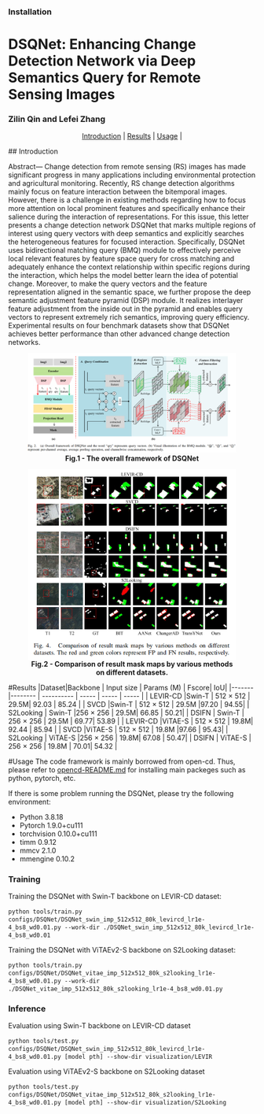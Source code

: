 ### Installation
# DSQNet: Enhancing Change Detection Network via Deep Semantics Query for Remote Sensing Images
### Zilin Qin and Lefei Zhang

<p align="center">
  <a href="#introduction">Introduction</a> |
  <a href="#Results">Results</a> |
  <a href="#usage">Usage</a> |
</p >
## Introduction

Abstract— Change detection from remote sensing (RS) images has made significant progress in many applications including environmental
protection and agricultural monitoring. Recently, RS change detection
algorithms mainly focus on feature interaction between the bitemporal
images. However, there is a challenge in existing methods regarding
how to focus more attention on local prominent features and specifically
enhance their salience during the interaction of representations. For this
issue, this letter presents a change detection network DSQNet that marks
multiple regions of interest using query vectors with deep semantics and
explicitly searches the heterogeneous features for focused interaction.
Specifically, DSQNet uses bidirectional matching query (BMQ) module
to effectively perceive local relevant features by feature space query
for cross matching and adequately enhance the context relationship
within specific regions during the interaction, which helps the model
better learn the idea of potential change. Moreover, to make the query
vectors and the feature representation aligned in the semantic space,
we further propose the deep semantic adjustment feature pyramid (DSP)
module. It realizes interlayer feature adjustment from the inside out
in the pyramid and enables query vectors to represent extremely rich
semantics, improving query efficiency. Experimental results on four
benchmark datasets show that DSQNet achieves better performance than
other advanced change detection networks.

<figure>
<img src=DSQNet_framework.png>
<figcaption align = "center"><b>Fig.1 - The overall framework of DSQNet </b></figcaption>
</figure>
<figure>
<img src=myvisualization.png align="center">
<figcaption align = "center"><b>Fig.2 - Comparison of result mask maps by various methods on different
datasets. </b></figcaption>
</figure>

#Results
|Dataset|Backbone | Input size | Params (M) | Fscore| IoU|
|-------|-------- | ----------  | ----- | ----- | ----- |
| LEVIR-CD |Swin-T | 512 × 512 | 29.5M| 92.03 | 85.24 |
| SVCD |Swin-T |  512 × 512 | 29.5M |97.20 | 94.55|
| S2Looking | Swin-T |256 × 256 | 29.5M| 66.85 | 50.21|
| DSIFN | Swin-T | 256 × 256 | 29.5M | 69.77| 53.89 |
| LEVIR-CD |ViTAE-S | 512 × 512 | 19.8M| 92.44 | 85.94 |
| SVCD |ViTAE-S |  512 × 512 | 19.8M |97.66 | 95.43|
| S2Looking | ViTAE-S |256 × 256 | 19.8M| 67.08 | 50.47|
| DSIFN | ViTAE-S | 256 × 256 | 19.8M | 70.01| 54.32 |

#Usage
The code framework is mainly borrowed from open-cd. Thus,
please refer to [opencd-README.md](https://github.com/likyoo/open-cd/blob/main/README.md) for installing main packeges such as python, pytorch, etc.

If there is some problem running the DSQNet, please try the following environment:
- Python 3.8.18
- Pytorch 1.9.0+cu111
- torchvision 0.10.0+cu111
- timm 0.9.12
- mmcv 2.1.0
- mmengine 0.10.2
  
### Training

Training the DSQNet with Swin-T backbone on LEVIR-CD dataset: 

```
python tools/train.py configs/DSQNet/DSQNet_swin_imp_512x512_80k_levircd_lr1e-4_bs8_wd0.01.py --work-dir ./DSQNet_swin_imp_512x512_80k_levircd_lr1e-4_bs8_wd0.01
```

Training the DSQNet with ViTAEv2-S backbone on S2Looking dataset: 

```
python tools/train.py configs/DSQNet/DSQNet_vitae_imp_512x512_80k_s2looking_lr1e-4_bs8_wd0.01.py --work-dir ./DSQNet_vitae_imp_512x512_80k_s2looking_lr1e-4_bs8_wd0.01.py
```

### Inference

Evaluation using Swin-T backbone on LEVIR-CD dataset

```
python tools/test.py configs/DSQNet/DSQNet_swin_imp_512x512_80k_levircd_lr1e-4_bs8_wd0.01.py [model pth] --show-dir visualization/LEVIR
```

Evaluation using ViTAEv2-S backbone on S2Looking dataset

```
python tools/test.py configs/DSQNet/DSQNet_vitae_imp_512x512_80k_s2looking_lr1e-4_bs8_wd0.01.py [model pth] --show-dir visualization/S2Looking
```

